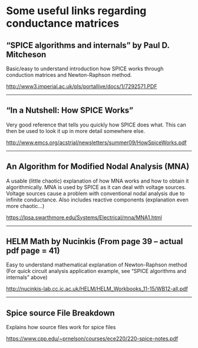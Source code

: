 # Some useful links regarding conductance matrices 

## “SPICE algorithms and internals” by Paul D. Mitcheson
Basic/easy to understand introduction how SPICE works through conduction matrices and Newton-Raphson method.

<http://www3.imperial.ac.uk/pls/portallive/docs/1/7292571.PDF>

---

## “In a Nutshell: How SPICE Works”
Very good reference that tells you quickly how SPICE does what. This can then be used to look it up in more detail somewhere else.

<http://www.emcs.org/acstrial/newsletters/summer09/HowSpiceWorks.pdf>

---

## An Algorithm for Modified Nodal Analysis (MNA)
A usable (little chaotic) explanation of how MNA works and how to obtain it algorithmically. MNA is used by SPICE as it can deal with voltage sources. Voltage sources cause a problem with conventional nodal analysis due to infinite conductance. 
Also includes reactive components (explanation even more chaotic…)

<https://lpsa.swarthmore.edu/Systems/Electrical/mna/MNA1.html>

---

## HELM Math by Nucinkis (From page 39 – actual pdf page = 41)
Easy to understand mathematical explanation of Newton-Raphson method
(For quick circuit analysis application example, see “SPICE algorithms and internals” above)

<http://nucinkis-lab.cc.ic.ac.uk/HELM/HELM_Workbooks_11-15/WB12-all.pdf>

---

## Spice source File Breakdown
Explains how source files work for spice files

<https://www.cpp.edu/~prnelson/courses/ece220/220-spice-notes.pdf>
